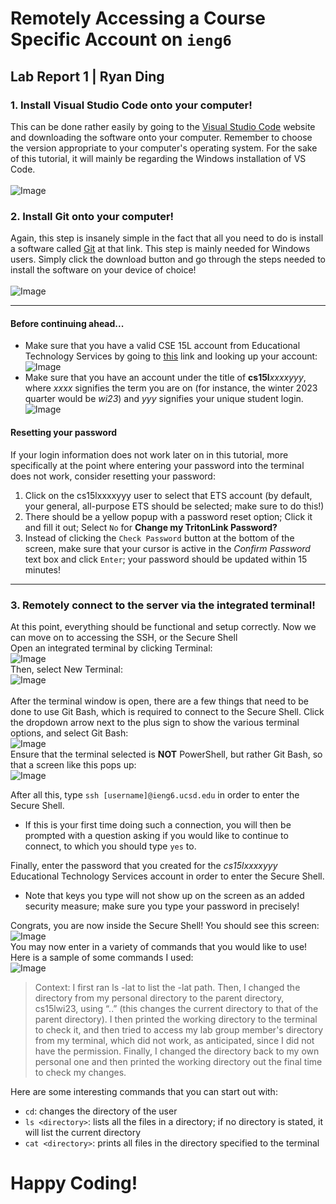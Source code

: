 # Remotely Accessing a Course Specific Account on `ieng6`  
## Lab Report 1 | Ryan Ding    
### 1. Install Visual Studio Code onto your computer!  
This can be done rather easily by going to the [Visual Studio Code](https://code.visualstudio.com/download) website and downloading the software onto your computer. Remember to choose the version appropriate to your computer's operating system. For the sake of this tutorial, it will mainly be regarding the Windows installation of VS Code.  
<br>
![Image](./images/vsc1.jpg)    
### 2. Install Git onto your computer!  
Again, this step is insanely simple in the fact that all you need to do is install a software called [Git](https://gitforwindows.org/) at that link. This step is mainly needed for Windows users. Simply click the download button and go through the steps needed to install the software on your device of choice!  
<br>
![Image](./images/git1.png)  
***
#### Before continuing ahead...  
- Make sure that you have a valid CSE 15L account from Educational Technology Services by going to [this](https://sdacs.ucsd.edu/~icc/index.php) link and looking up your account:  
![Image](./images/ets1.png)      
- Make sure that you have an account under the title of **cs15l**_xxxxyyy_, where _xxxx_ signifies the term you are on (for instance, the winter 2023 quarter would be _wi23_) and _yyy_ signifies your unique student login.   
![Image](./images/ets2.png)
#### Resetting your password  
If your login information does not work later on in this tutorial, more specifically at the point where entering your password into the terminal does not work, consider resetting your password:  
1. Click on the cs15lxxxxyyy user to select that ETS account (by default, your general, all-purpose ETS should be selected; make sure to do this!)
2. There should be a yellow popup with a password reset option; Click it and fill it out; Select `No` for __Change my TritonLink Password?__
3. Instead of clicking the `Check Password` button at the bottom of the screen, make sure that your cursor is active in the _Confirm Password_ text box and click `Enter`; your password should be updated within 15 minutes!
***
### 3. Remotely connect to the server via the integrated terminal!  
At this point, everything should be functional and setup correctly. Now we can move on to accessing the SSH, or the Secure Shell
<br>
Open an integrated terminal by clicking Terminal:  
![Image](./images/terminal1.png)  
Then, select New Terminal:  
![Image](./images/terminal2.png)  
<br>
After the terminal window is open, there are a few things that need to be done to use Git Bash, which is required to connect to the Secure Shell. Click the dropdown arrow next to the plus sign to show the various terminal options, and select Git Bash:  
![Image](./images/terminal5.png)  
Ensure that the terminal selected is __NOT__ PowerShell, but rather Git Bash, so that a screen like this pops up:  
![Image](./images/terminal4.jpg)  

After all this, type `ssh [username]@ieng6.ucsd.edu` in order to enter the Secure Shell.  
- If this is your first time doing such a connection, you will then be prompted with a question asking if you would like to continue to connect, to which you should type `yes` to.  

Finally, enter the password that you created for the _cs15lxxxxyyy_ Educational Technology Services account in order to enter the Secure Shell.  
- Note that keys you type will not show up on the screen as an added security measure; make sure you type your password in precisely!  

Congrats, you are now inside the Secure Shell! You should see this screen:  
![Image](./images/terminal3.jpg)  
You may now enter in a variety of commands that you would like to use! Here is a sample of some commands I used:  
![Image](./images/cli1.png)  
> Context: I first ran ls -lat to list the -lat path. Then, I changed the directory from my personal directory to the parent directory, cs15lwi23, using “..” (this changes the current directory to that of the parent directory). I then printed the working directory to the terminal to check it, and then tried to access my lab group member's directory from my terminal, which did not work, as anticipated, since I did not have the permission. Finally, I changed the directory back to my own personal one and then printed the working directory out the final time to check my changes.  

Here are some interesting commands that you can start out with:
- `cd`: changes the directory of the user  
- `ls <directory>`: lists all the files in a directory; if no directory is stated, it will list the current directory  
- `cat <directory>`: prints all files in the directory specified to the terminal  

# Happy Coding!
